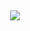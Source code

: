 
<h2 align="center">  </h2>
<p align="center">
         <a href="https://t.me/egirldestroyer">
         <img src="https://img.shields.io/static/v1?label=Telegram&logo=telegram&LogoColor=ffffff&message=Follow%20Me&color=4600A6">
         </a>
         <br>
